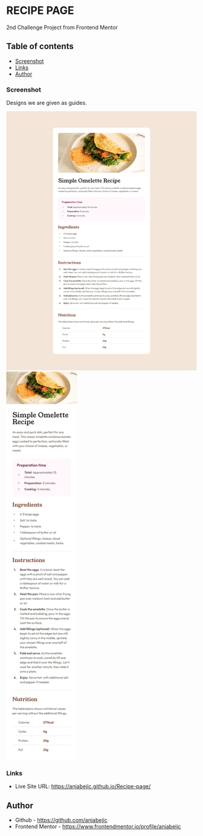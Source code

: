 # RECIPE PAGE 
2nd Challenge Project from Frontend Mentor

## Table of contents

  - [Screenshot](#screenshot)
  - [Links](#links)
  - [Author](#author)


### Screenshot

Designs we are given as guides. 

![Desktop View](/design/desktop-design.jpg) 
![Mobile View](/design/mobile-design.jpg) 


### Links

- Live Site URL: https://anjabejic.github.io/Recipe-page/


## Author

- Github - https://github.com/anjabejic
- Frontend Mentor - https://www.frontendmentor.io/profile/anjabejic

